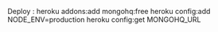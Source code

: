 Deploy : 
heroku addons:add mongohq:free
heroku config:add NODE_ENV=production
heroku config:get MONGOHQ_URL